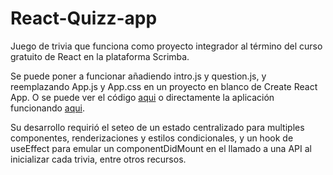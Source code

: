 # React-Quizz-app

Juego de trivia que funciona como proyecto integrador al término del curso gratuito de React en la plataforma Scrimba.

Se puede poner a funcionar añadiendo intro.js y question.js, y reemplazando App.js y App.css en un proyecto en blanco de Create React App. O se puede ver el código [aqui](https://stackblitz.com/edit/react-357d1n?file=src/App.js) o directamente la aplicación funcionando [aqui](https://react-357d1n.stackblitz.io).

Su desarrollo requirió el seteo de un estado centralizado para multiples componentes, renderizaciones y estilos condicionales, y un hook de useEffect para emular un componentDidMount en el llamado a una API al inicializar cada trivia, entre otros recursos.
